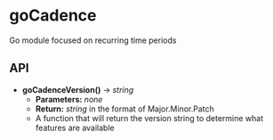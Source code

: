 # goCadence
Go module focused on recurring time periods

## API

  * **goCadenceVersion()** -> *string*
    * **Parameters:** *none*
    * **Return:** *string* in the format of Major.Minor.Patch
    * A function that will return the version string to determine what features are available

